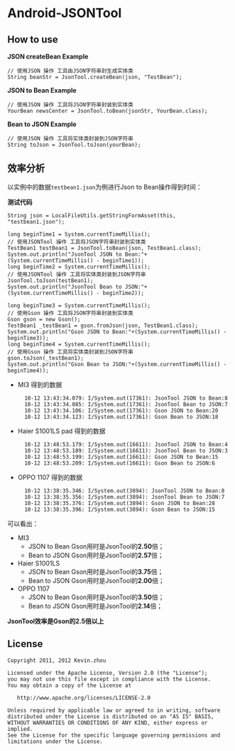 # Android-JSONTool

## How to use ##

**JSON createBean Example**

	// 使用JSON 操作 工具由JSON字符串封生成实体类
	String beanStr = JsonTool.createBean(json, "TestBean");

**JSON to Bean Example**

	// 使用JSON 操作 工具将JSON字符串封装到实体类
	YourBean newsCenter = JsonTool.toBean(jsonStr, YourBean.class);

**Bean to JSON Example**

	// 使用JSON 操作 工具将实体类封装到JSON字符串
	String toJson = JsonTool.toJson(yourBean);

## 效率分析 ##

以实例中的数据`testbean1.json`为例进行Json to Bean操作得到时间：

**测试代码**

	String json = LocalFileUtils.getStringFormAsset(this, "testbean1.json");
	
	long beginTime1 = System.currentTimeMillis();
    // 使用JSONTool 操作 工具将JSON字符串封装到实体类
    TestBean1 testBean1 = JsonTool.toBean(json, TestBean1.class);
	System.out.println("JsonTool JSON to Bean:"+(System.currentTimeMillis() - beginTime1));
	long beginTime2 = System.currentTimeMillis();
	// 使用JSONTool 操作 工具将实体类封装到JSON字符串
	JsonTool.toJson(testBean1);
	System.out.println("JsonTool Bean to JSON:"+(System.currentTimeMillis() - beginTime2));

	long beginTime3 = System.currentTimeMillis();
    // 使用Gson 操作 工具将JSON字符串封装到实体类
	Gson gson = new Gson();
    TestBean1 _testBean1 = gson.fromJson(json, TestBean1.class);
	System.out.println("Gson JSON to Bean:"+(System.currentTimeMillis() - beginTime3));
	long beginTime4 = System.currentTimeMillis();
	// 使用Gson 操作 工具将实体类封装到JSON字符串
	gson.toJson(_testBean1);
	System.out.println("Gson Bean to JSON:"+(System.currentTimeMillis() - beginTime4));


- MI3 得到的数据

		10-12 13:43:34.079: I/System.out(17361): JsonTool JSON to Bean:8
		10-12 13:43:34.085: I/System.out(17361): JsonTool Bean to JSON:7
		10-12 13:43:34.106: I/System.out(17361): Gson JSON to Bean:20
		10-12 13:43:34.123: I/System.out(17361): Gson Bean to JSON:18

- Haier S1001LS pad 得到的数据

		10-12 13:48:53.179: I/System.out(16611): JsonTool JSON to Bean:4
		10-12 13:48:53.189: I/System.out(16611): JsonTool Bean to JSON:3
		10-12 13:48:53.199: I/System.out(16611): Gson JSON to Bean:15
		10-12 13:48:53.209: I/System.out(16611): Gson Bean to JSON:6

- OPPO 1107 得到的数据
		
		10-12 13:38:35.346: I/System.out(3894): JsonTool JSON to Bean:8
		10-12 13:38:35.356: I/System.out(3894): JsonTool Bean to JSON:7
		10-12 13:38:35.376: I/System.out(3894): Gson JSON to Bean:28
		10-12 13:38:35.396: I/System.out(3894): Gson Bean to JSON:15

可以看出：

- MI3
	- JSON to Bean Gson用时是JsonTool的**2.50**倍；
	- Bean to JSON Gson用时是JsonTool的**2.57**倍；
- Haier S1001LS
	- JSON to Bean Gson用时是JsonTool的**3.75**倍；
	- Bean to JSON Gson用时是JsonTool的**2.00**倍；
- OPPO 1107
	- JSON to Bean Gson用时是JsonTool的**3.50**倍；
	- Bean to JSON Gson用时是JsonTool的**2.14**倍；

**JsonTool效率是Gson的2.5倍以上**


## License

    Copyright 2011, 2012 Kevin.zhou

    Licensed under the Apache License, Version 2.0 (the "License");
    you may not use this file except in compliance with the License.
    You may obtain a copy of the License at

       http://www.apache.org/licenses/LICENSE-2.0

    Unless required by applicable law or agreed to in writing, software
    distributed under the License is distributed on an "AS IS" BASIS,
    WITHOUT WARRANTIES OR CONDITIONS OF ANY KIND, either express or implied.
    See the License for the specific language governing permissions and
    limitations under the License.